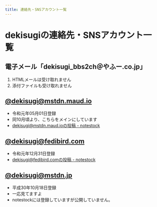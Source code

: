 ```yaml
---
title: 連絡先・SNSアカウント一覧
---
```


# dekisugiの連絡先・SNSアカウント一覧

## 電子メール「dekisugi_bbs2ch＠やふー.co.jp」
  1. HTMLメールは受け取れません
  2. 添付ファイルも受け取れません

## <a rel="me" href="https://mstdn.maud.io/@dekisugi">@dekisugi@mstdn.maud.io</a>
  - 令和元年05月01日登録
  - 同10月頃より、こちらをメインにしています
  - [dekisugi@mstdn.maud.ioの投稿 - notestock](https://notestock.osa-p.net/@dekisugi@mstdn.maud.io/view)

## <a rel="me" href="https://fedibird.com/@dekisugi">@dekisugi@fedibird.com</a>
  - 令和元年12月31日登録
  - [dekisugi@fedibird.comの投稿 - notestock](https://notestock.osa-p.net/@dekisugi@fedibird.com/view)

## <a rel="me" href="https://mstdn.jp/@dekisugi">@dekisugi@mstdn.jp</a>
  - 平成30年10月18日登録
  - 一応見てますよ
  - notestockには登録していますが公開していません。
